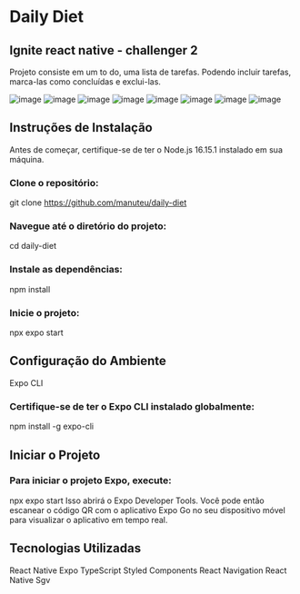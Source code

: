 # Daily Diet
## Ignite react native - challenger 2
Projeto consiste em um to do, uma lista de tarefas. Podendo incluir tarefas, marca-las como concluídas e exclui-las.

![image](https://github.com/manuteu/daily-diet/assets/74114950/b07e3c5c-a8ff-4995-ad39-88a2e18c443b)
![image](https://github.com/manuteu/daily-diet/assets/74114950/56ca521a-0780-4a5d-ad35-23806c713a08)
![image](https://github.com/manuteu/daily-diet/assets/74114950/19130c1c-83b6-40f0-b1f8-42a39682cf83)
![image](https://github.com/manuteu/daily-diet/assets/74114950/ee5aeb74-3c5d-42f2-b94b-87ba886f3401)
![image](https://github.com/manuteu/daily-diet/assets/74114950/5a33e73a-27a8-47e0-a7e1-608b502e1b5a)
![image](https://github.com/manuteu/daily-diet/assets/74114950/885ea548-f572-4d6d-98e8-6ba3deadb6e7)
![image](https://github.com/manuteu/daily-diet/assets/74114950/6486e73a-d6be-4406-83fa-1f08f0043cf0)
![image](https://github.com/manuteu/daily-diet/assets/74114950/3642b49c-7393-4060-ba73-bf6990d83361)

## Instruções de Instalação
Antes de começar, certifique-se de ter o Node.js 16.15.1 instalado em sua máquina.

### Clone o repositório:

git clone https://github.com/manuteu/daily-diet

### Navegue até o diretório do projeto:

cd daily-diet  

### Instale as dependências:

npm install

### Inicie o projeto:

npx expo start

## Configuração do Ambiente
Expo CLI

### Certifique-se de ter o Expo CLI instalado globalmente:

npm install -g expo-cli

## Iniciar o Projeto

### Para iniciar o projeto Expo, execute:

npx expo start
Isso abrirá o Expo Developer Tools. Você pode então escanear o código QR com o aplicativo Expo Go no seu dispositivo móvel para visualizar o aplicativo em tempo real.

## Tecnologias Utilizadas
React Native
Expo
TypeScript
Styled Components
React Navigation
React Native Sgv

